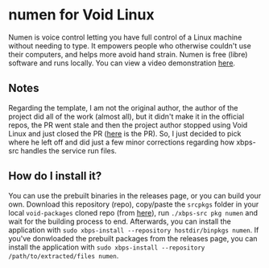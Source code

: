 # numen for Void Linux

Numen is voice control letting you have full control of a Linux machine without needing to type. It empowers people who otherwise couldn't use their computers, and helps more avoid hand strain. Numen is free (libre) software and runs locally. You can view a video demonstration [here](https://web.archive.org/web/20240425125404/https://files.catbox.moe/hcd4ul.webm).

## Notes

Regarding the template, I am not the original author, the author of the project did all of the work (almost all), but it didn't make it in the official repos, the PR went stale and then the project author stopped using Void Linux and just closed the PR ([here](https://github.com/void-linux/void-packages/pull/39716) is the PR). So, I just decided to pick where he left off and did just a few minor corrections regarding how xbps-src handles the service run files.

## How do I install it?

You can use the prebuilt binaries in the releases page, or you can build your own. Download this repository (repo), copy/paste the `srcpkgs` folder in your local `void-packages` cloned repo (from [here](https://github.com/void-linux/void-packages)), run `./xbps-src pkg numen` and wait for the building process to end. Afterwards, you can install the application with `sudo xbps-install --repository hostdir/binpkgs numen`. If you've donwloaded the prebuilt packages from the releases page, you can install the application with `sudo xbps-install --repository /path/to/extracted/files numen`.